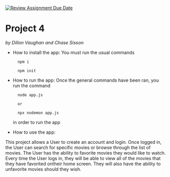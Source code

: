 [![Review Assignment Due Date](https://classroom.github.com/assets/deadline-readme-button-24ddc0f5d75046c5622901739e7c5dd533143b0c8e959d652212380cedb1ea36.svg)](https://classroom.github.com/a/_353w-q8)
# Project 4
*by Dillon Vaughan and Chase Sisson*

- How to install the app:
    You must run the usual commands 
    
        npm i
        
        npm init
        
        
- How to run the app:
    Once the general commands have been ran, you run the command 
    
        node app.js
        
        or
        
        npx nodemon app.js
        
    in order to run the app
    
- How to use the app:

This project allows a User to create an account and login. Once logged in, the User can search for specific movies or browse through the list of movies. The User has the ability to favorite movies they would like to watch. Every time the User logs in, they will be able to view all of the movies that they have favorited ontheir home screen. They will also have the ability to unfavorite movies should they wish.

    
